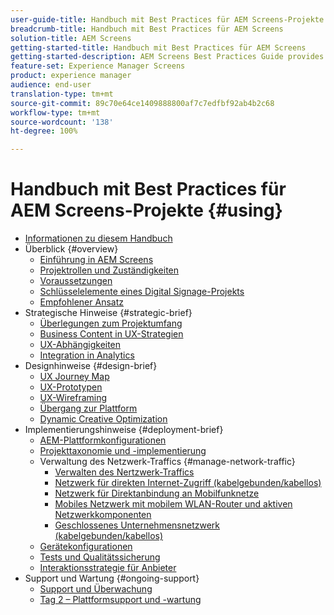 ```yaml
---
user-guide-title: Handbuch mit Best Practices für AEM Screens-Projekte
breadcrumb-title: Handbuch mit Best Practices für AEM Screens
solution-title: AEM Screens
getting-started-title: Handbuch mit Best Practices für AEM Screens
getting-started-description: AEM Screens Best Practices Guide provides guidance on how to successfully plan and execute an AEM Screens project.
feature-set: Experience Manager Screens
product: experience manager
audience: end-user
translation-type: tm+mt
source-git-commit: 89c70e64ce1409888800af7c7edfbf92ab4b2c68
workflow-type: tm+mt
source-wordcount: '138'
ht-degree: 100%

---
```



# Handbuch mit Best Practices für AEM Screens-Projekte {#using}

+ [Informationen zu diesem Handbuch](about-guide.md)
+ Überblick {#overview}
   + [Einführung in AEM Screens ](introduction.md)
   + [Projektrollen und Zuständigkeiten ](roles-responsibilities.md)
   + [Voraussetzungen](pre-requisites.md)
   + [Schlüsselelemente eines Digital Signage-Projekts](getting-started-digital-signage.md)
   + [Empfohlener Ansatz](recommended-approach.md)
+ Strategische Hinweise {#strategic-brief}
   + [Überlegungen zum Projektumfang](pre-sales-considerations.md)
   + [Business Content in UX-Strategien](business-content-strategy.md)
   + [UX-Abhängigkeiten](ux-dependencies.md)
   + [Integration in Analytics](analytics.md)
+ Designhinweise {#design-brief}
   + [UX Journey Map](journey-map.md)
   + [UX-Prototypen](prototypes.md)
   + [UX-Wireframing](wireframes.md)
   + [Übergang zur Plattform](transition-platform.md)
   + [Dynamic Creative Optimization](dynamic-creative-optimizations.md)
+ Implementierungshinweise {#deployment-brief}
   + [AEM-Plattformkonfigurationen](aem-platform-configurations.md)
   + [Projekttaxonomie und -implementierung](project-taxonomy-implementation.md)
   + Verwaltung des Netzwerk-Traffics {#manage-network-traffic}
      + [Verwalten des Nertzwerk-Traffics](/help/using/managing-network-traffic.md)
      + [Netzwerk für direkten Internet-Zugriff (kabelgebunden/kabellos) ](/help/using/direct-internet-network.md)
      + [Netzwerk für Direktanbindung an Mobilfunknetze](/help/using/mobile-network.md)
      + [Mobiles Netzwerk mit mobilem WLAN-Router und aktiven Netzwerkkomponenten](/help/using/mobile-network-router.md)
      + [Geschlossenes Unternehmensnetzwerk (kabelgebunden/kabellos)](/help/using/enclosed-corporate-network.md)
   + [Gerätekonfigurationen](device-configurations.md)
   + [Tests und Qualitätssicherung](testing-quality-assurance.md)
   + [Interaktionsstrategie für Anbieter](vendor-engagement.md)
+ Support und Wartung {#ongoing-support}
   + [Support und Überwachung](support-monitoring.md)
   + [Tag 2 – Plattformsupport und -wartung](day-two-support-maintenance.md)
